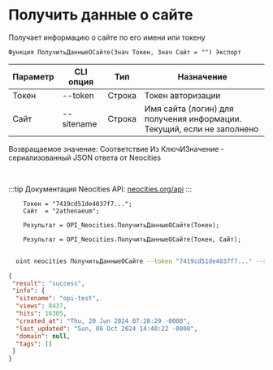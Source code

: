 ﻿---
sidebar_position: 1
---

# Получить данные о сайте
 Получает информацию о сайте по его имени или токену



`Функция ПолучитьДанныеОСайте(Знач Токен, Знач Сайт = "") Экспорт`

  | Параметр | CLI опция | Тип | Назначение |
  |-|-|-|-|
  | Токен | --token | Строка | Токен авторизации |
  | Сайт | --sitename | Строка | Имя сайта (логин) для получения информации. Текущий, если не заполнено |

  
  Возвращаемое значение:   Соответствие Из КлючИЗначение - сериализованный JSON ответа от Neocities

<br/>

:::tip
Документация Neocities API: [neocities.org/api](https://neocities.org/api)
:::
<br/>


```bsl title="Пример кода"
    Токен = "7419cd51de4037f7...";
    Сайт  = "2athenaeum";

    Результат = OPI_Neocities.ПолучитьДанныеОСайте(Токен);

    Результат = OPI_Neocities.ПолучитьДанныеОСайте(Токен, Сайт);
```



```sh title="Пример команды CLI"
    
  oint neocities ПолучитьДанныеОСайте --token "7419cd51de4037f7..." --sitename %sitename%

```

```json title="Результат"
{
 "result": "success",
 "info": {
  "sitename": "opi-test",
  "views": 8437,
  "hits": 16305,
  "created_at": "Thu, 20 Jun 2024 07:28:29 -0000",
  "last_updated": "Sun, 06 Oct 2024 14:40:22 -0000",
  "domain": null,
  "tags": []
 }
}
```

